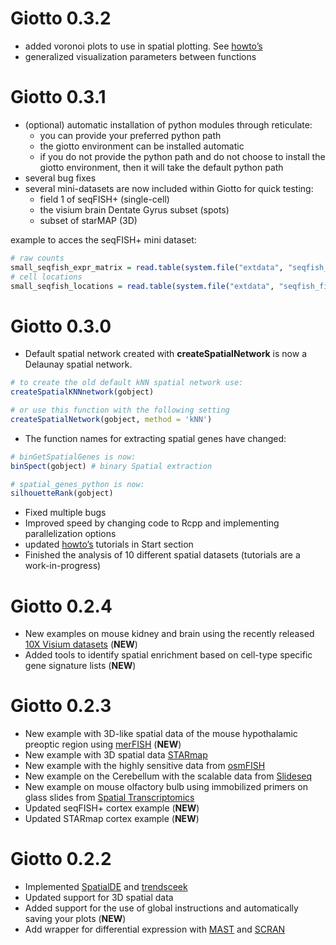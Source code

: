 
# Giotto 0.3.2

  - added voronoi plots to use in spatial plotting. See
    [howto’s](./howto_voronoi_plots.htm)
  - generalized visualization parameters between functions

# Giotto 0.3.1

  - (optional) automatic installation of python modules through
    reticulate:
      - you can provide your preferred python path
      - the giotto environment can be installed automatic
      - if you do not provide the python path and do not choose to
        install the giotto environment, then it will take the default
        python path  
  - several bug fixes
  - several mini-datasets are now included within Giotto for quick
    testing:
      - field 1 of seqFISH+ (single-cell)
      - the visium brain Dentate Gyrus subset (spots)
      - subset of starMAP (3D)

example to acces the seqFISH+ mini dataset:

``` r
# raw counts
small_seqfish_expr_matrix = read.table(system.file("extdata", "seqfish_field_expr.txt", package = 'Giotto'))
# cell locations
small_seqfish_locations = read.table(system.file("extdata", "seqfish_field_locs.txt", package = 'Giotto'))
```

# Giotto 0.3.0

  - Default spatial network created with **createSpatialNetwork** is now
    a Delaunay spatial network.

<!-- end list -->

``` r
# to create the old default kNN spatial network use:
createSpatialKNNnetwork(gobject)

# or use this function with the following setting
createSpatialNetwork(gobject, method = 'kNN')
```

  - The function names for extracting spatial genes have changed:

<!-- end list -->

``` r
# binGetSpatialGenes is now:
binSpect(gobject) # binary Spatial extraction

# spatial_genes_python is now:
silhouetteRank(gobject)
```

  - Fixed multiple bugs
  - Improved speed by changing code to Rcpp and implementing
    parallelization options
  - updated [howto’s](./getting_started.html) tutorials in Start section
  - Finished the analysis of 10 different spatial datasets (tutorials
    are a work-in-progress)

# Giotto 0.2.4

  - New examples on mouse kidney and brain using the recently released
    [10X Visium
    datasets](https://www.10xgenomics.com/spatial-transcriptomics/)
    (**NEW**)
  - Added tools to identify spatial enrichment based on cell-type
    specific gene signature lists (**NEW**)

# Giotto 0.2.3

  - New example with 3D-like spatial data of the mouse hypothalamic
    preoptic region using
    [merFISH](https://science.sciencemag.org/content/362/6416/eaau5324)
    (**NEW**)  
  - New example with 3D spatial data
    [STARmap](https://science.sciencemag.org/content/361/6400/eaat5691)
  - New example with the highly sensitive data from
    [osmFISH](https://www.nature.com/articles/s41592-018-0175-z)
  - New example on the Cerebellum with the scalable data from
    [Slideseq](https://science.sciencemag.org/content/363/6434/1463)
  - New example on mouse olfactory bulb using immobilized primers on
    glass slides from [Spatial
    Transcriptomics](https://science.sciencemag.org/content/353/6294/78)
  - Updated seqFISH+ cortex example (**NEW**)
  - Updated STARmap cortex example (**NEW**)

# Giotto 0.2.2

  - Implemented [SpatialDE](https://github.com/Teichlab/SpatialDE) and
    [trendsceek](https://github.com/edsgard/trendsceek)
  - Updated support for 3D spatial data  
  - Added support for the use of global instructions and automatically
    saving your plots (**NEW**)
  - Add wrapper for differential expression with
    [MAST](https://github.com/RGLab/MAST) and
    [SCRAN](https://bioconductor.org/packages/release/bioc/html/scran.html)
